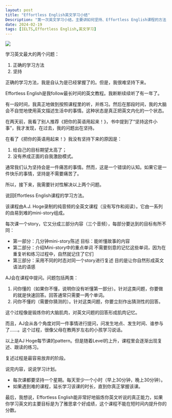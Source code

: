 ```yaml
---
layout: post
title: "Effortless English英文学习小结"
Description: "第一次英文学习小结，主要讲如何坚持、Effortless English课程的方法"
date: 2024-02-19
tags: [IELTS,Effortless English,英文学习]
---
```


![](/assets/images/effortless-english.jpg)

学习英文最大的两个问题：
1. 正确的学习方法
2. 坚持

正确的学习方法，我是自认为是已经掌握了的。但是，我很难坚持下来。

Effortless English是我follow最长时间的英文教程。我断断续续听了有一年了。

有一段时间，我真正地做到按照课程里的听，并练习。然后在那段时间，我的大脑会不自觉地使用英文描述生活中的事情。这种状态是真正把英文内化的一个状态。

在两天前，我看了别人推荐《把你的英语用起来！》，书中提到了“坚持这件小事”，我才发现，在过去，我的问题出在坚持。

在看了《把你的英语用起来！》我没有坚持下来的原因是：
1. 给自己的目标期望太高了；
2. 没有养成正面的自我激励模式。

通常我们认为坚持会是一件痛苦的事情。然而，这是一个错误的认知。如果它是一件快乐的事情，坚持是不需要痛苦了。

所以，接下来，我需要针对性解决以上两个问题。

说回Effortless English课程的学习方法。

该课程由A.J. Hoge录制的纯音频的全英文课程（没有写作和阅读）。它由一系列的由易到难的mini-story组成。

每次课一个story，它又分成三部分内容（三个音频），每部分要达到的目标有所不同：
- 第一部分：几分钟mini-story陈述
  目标：能听懂故事的内容
- 第二部分：介绍Mini-story中的重点单词
  不需要刻意的记忆这些单词，因为在重复听和练习过程中，自然就记住了它们
- 第三部分：采用不同的时态对同一个story进行复述
  目的是让你自然形成英文语法的语感

AJ会在课程中提问。问题包括两类：
1. 问你懂的（如果你不懂，说明你没有听懂第一部分）。针对这类问题，你要做的就是快速回答。回答通常只需要一两个单词。
2. 问你不懂的（需要你猜测的）。针对这类问题，你要立刻作出猜测性的回答。

这个过程像是锻炼你的大脑肌肉，对英文问题的回答形成肌肉记忆。

而且，AJ会从各个角度对同一件事情进行提问，问发生地点、发生时间、谁参与了……。这个过程，很像父母在教两岁左右的小孩学习说话。

以上是AJ Hoge每节课的pattern。但是随着Level的上升，课程里会逐渐出现复述、跟读的练习。

复述过程是最容易放弃的阶段。

说完内容，说说学习计划。

- 每次课都要坚持一个星期。每天至少一个小时（早上30分钟，晚上30分钟）。
- 如果遇到难的课程，延长学习该课的时长，直到你真正掌握该课。


最后，我想说，Effortless English能非常好地锻炼你英文听说的真正能力，如果你学习英文的主要目标是为了雅思拿个好成绩，这个课程不能在短时间内提升你的分数。

